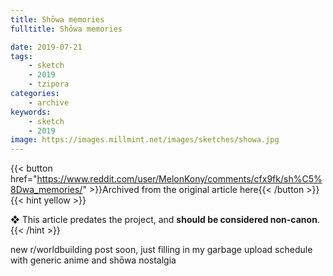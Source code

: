 ```yaml
---
title: Shōwa memories
fulltitle: Shōwa memories

date: 2019-07-21
tags:
    - sketch
    - 2019
    - tzipora
categories:
    - archive
keywords:
    - sketch
    - 2019
image: https://images.millmint.net/images/sketches/showa.jpg
---
```

{{< button href="https://www.reddit.com/user/MelonKony/comments/cfx9fk/sh%C5%8Dwa_memories/" >}}Archived from the original article here{{< /button >}}
{{< hint yellow >}}

❖ This article predates the project, and **should be considered non-canon**.
{{< /hint >}}

new r/worldbuilding post soon, just filling in my garbage upload schedule with generic anime and shōwa nostalgia
